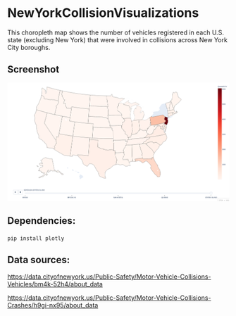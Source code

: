 # NewYorkCollisionVisualizations
This choropleth map shows the number of vehicles registered in each U.S. state (excluding New York) that were involved in collisions across New York City boroughs.

## Screenshot
![NYC Crash Choropleth](./choropleth.png)

## Dependencies:
``pip install plotly``

## Data sources:
https://data.cityofnewyork.us/Public-Safety/Motor-Vehicle-Collisions-Vehicles/bm4k-52h4/about_data

https://data.cityofnewyork.us/Public-Safety/Motor-Vehicle-Collisions-Crashes/h9gi-nx95/about_data
